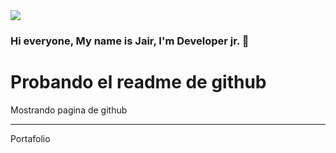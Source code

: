 <img src="https://lh3.googleusercontent.com/a/ACg8ocIurHHyZHemsugbfTAhIGK_mkbI5gvmFYunVkP-sF115JAilEvq8UJoXELeowFTzj7cXkQ89D9HOLMpbbeSiQBVvjJV8SkS=s288-c-no">

### Hi everyone, My name is Jair, I'm Developer jr. 👋 

<h1> Probando el readme de github </h1>

<p>
  Mostrando pagina de github <hr>
  Portafolio
</p>
